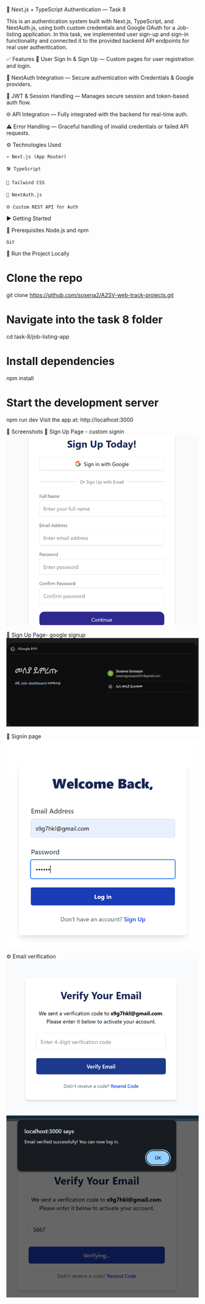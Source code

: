 🔐 Next.js + TypeScript Authentication — Task 8

This is an authentication system built with Next.js, TypeScript, and NextAuth.js, using both custom credentials and Google OAuth for a Job-listing application. In this task, we implemented user sign-up and sign-in functionality and connected it to the provided backend API endpoints for real user authentication.

✅ Features
🔑 User Sign In & Sign Up — Custom pages for user registration and login.

🛂 NextAuth Integration — Secure authentication with Credentials & Google providers.

🧾 JWT & Session Handling — Manages secure session and token-based auth flow.

🌐 API Integration — Fully integrated with the backend for real-time auth.

⚠️ Error Handling — Graceful handling of invalid credentials or failed API requests.

⚙️ Technologies Used

    ⚛️ Next.js (App Router)

    🛠️ TypeScript

    💨 Tailwind CSS

    🔐 NextAuth.js

    🌐 Custom REST API for Auth

▶️ Getting Started

🧩 Prerequisites
Node.js and npm

    Git

🚀 Run the Project Locally

# Clone the repo

git clone https://github.com/sosena2/A2SV-web-track-projects.git

# Navigate into the task 8 folder

cd task-8/job-listing-app

# Install dependencies

npm install

# Start the development server

npm run dev
Visit the app at: http://localhost:3000

📸 Screenshots
📝 Sign Up Page - custom signin
![](public/screenshots/signup.png)

📝 Sign Up Page- google signup
![](public/screenshots/google.png)

📝 Signin page
![](public/screenshots/login.png)

⚙️ Email verification
![](public/screenshots/verify.png)
![](public/screenshots/verify2.png)
